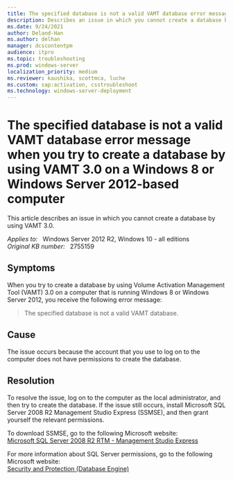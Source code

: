 ```yaml
---
title: The specified database is not a valid VAMT database error message
description: Describes an issue in which you cannot create a database by using VAMT 3.0. Additionally, you receive an error message, and events are logged in the VAMT log. This issue occurs on a computer that is running Windows 8 or Windows Server 2012.
ms.date: 9/24/2021
author: Deland-Han
ms.author: delhan
manager: dcscontentpm
audience: itpro
ms.topic: troubleshooting
ms.prod: windows-server
localization_priority: medium
ms.reviewer: kaushika, scottmca, luche
ms.custom: sap:activation, csstroubleshoot
ms.technology: windows-server-deployment
---
```

# The specified database is not a valid VAMT database error message when you try to create a database by using VAMT 3.0 on a Windows 8 or Windows Server 2012-based computer

This article describes an issue in which you cannot create a database by using VAMT 3.0.

_Applies to:_ &nbsp; Windows Server 2012 R2, Windows 10 - all editions  
_Original KB number:_ &nbsp; 2755159

## Symptoms

When you try to create a database by using Volume Activation Management Tool (VAMT) 3.0 on a computer that is running Windows 8 or Windows Server 2012, you receive the following error message:
> The specified database is not a valid VAMT database.

## Cause

The issue occurs because the account that you use to log on to the computer does not have permissions to create the database.

## Resolution

To resolve the issue, log on to the computer as the local administrator, and then try to create the database. If the issue still occurs, install Microsoft SQL Server 2008 R2 Management Studio Express (SSMSE), and then grant yourself the relevant permissions.

To download SSMSE, go to the following Microsoft website:  
[Microsoft SQL Server 2008 R2 RTM - Management Studio Express](https://www.microsoft.com/download/details.aspx)

For more information about SQL Server permissions, go to the following Microsoft website:  
[Security and Protection (Database Engine)](/sql/relational-databases/security/security-center-for-sql-server-database-engine-and-azure-sql-database)
